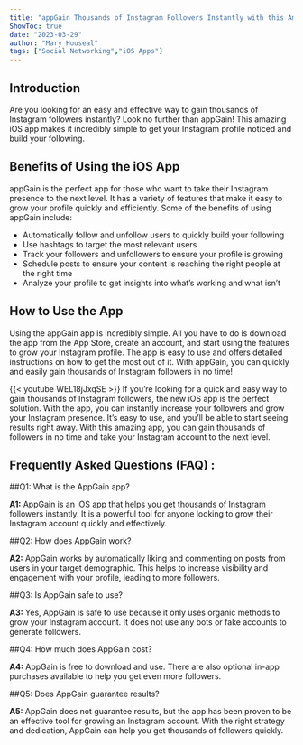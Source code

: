 ```yaml
---
title: "appGain Thousands of Instagram Followers Instantly with this Amazing iOS App!"
ShowToc: true 
date: "2023-03-29"
author: "Mary Houseal" 
tags: ["Social Networking","iOS Apps"]
---
```

## Introduction 
Are you looking for an easy and effective way to gain thousands of Instagram followers instantly? Look no further than appGain! This amazing iOS app makes it incredibly simple to get your Instagram profile noticed and build your following.

## Benefits of Using the iOS App
appGain is the perfect app for those who want to take their Instagram presence to the next level. It has a variety of features that make it easy to grow your profile quickly and efficiently. Some of the benefits of using appGain include:

- Automatically follow and unfollow users to quickly build your following
- Use hashtags to target the most relevant users
- Track your followers and unfollowers to ensure your profile is growing
- Schedule posts to ensure your content is reaching the right people at the right time
- Analyze your profile to get insights into what’s working and what isn’t

## How to Use the App
Using the appGain app is incredibly simple. All you have to do is download the app from the App Store, create an account, and start using the features to grow your Instagram profile. The app is easy to use and offers detailed instructions on how to get the most out of it. With appGain, you can quickly and easily gain thousands of Instagram followers in no time!

{{< youtube WEL18jJxqSE >}} 
If you’re looking for a quick and easy way to gain thousands of Instagram followers, the new iOS app is the perfect solution. With the app, you can instantly increase your followers and grow your Instagram presence. It’s easy to use, and you’ll be able to start seeing results right away. With this amazing app, you can gain thousands of followers in no time and take your Instagram account to the next level.

## Frequently Asked Questions (FAQ) :
##Q1: What is the AppGain app?

**A1:** AppGain is an iOS app that helps you get thousands of Instagram followers instantly. It is a powerful tool for anyone looking to grow their Instagram account quickly and effectively.

##Q2: How does AppGain work?

**A2:** AppGain works by automatically liking and commenting on posts from users in your target demographic. This helps to increase visibility and engagement with your profile, leading to more followers.

##Q3: Is AppGain safe to use?

**A3:** Yes, AppGain is safe to use because it only uses organic methods to grow your Instagram account. It does not use any bots or fake accounts to generate followers.

##Q4: How much does AppGain cost?

**A4:** AppGain is free to download and use. There are also optional in-app purchases available to help you get even more followers.

##Q5: Does AppGain guarantee results?

**A5:** AppGain does not guarantee results, but the app has been proven to be an effective tool for growing an Instagram account. With the right strategy and dedication, AppGain can help you get thousands of followers quickly.


